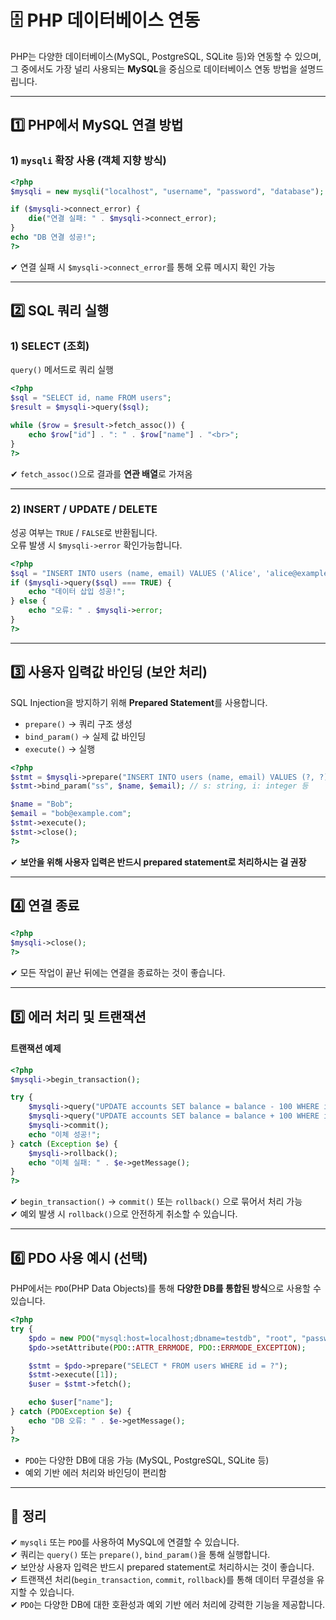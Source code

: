 # 🗄️ PHP 데이터베이스 연동

PHP는 다양한 데이터베이스(MySQL, PostgreSQL, SQLite 등)와 연동할 수 있으며,  
그 중에서도 가장 널리 사용되는 **MySQL**을 중심으로 데이터베이스 연동 방법을 설명드립니다.

---

## 1️⃣ PHP에서 MySQL 연결 방법

### 1) `mysqli` 확장 사용 (객체 지향 방식)

```php
<?php
$mysqli = new mysqli("localhost", "username", "password", "database"); // new mysqli(호스트, 사용자명, 비밀번호, 데이터베이스명)

if ($mysqli->connect_error) {
    die("연결 실패: " . $mysqli->connect_error);
}
echo "DB 연결 성공!";
?>
```

✔ 연결 실패 시 `$mysqli->connect_error`를 통해 오류 메시지 확인 가능

---

## 2️⃣ SQL 쿼리 실행

### 1) SELECT (조회)
`query()` 메서드로 쿼리 실행  

```php
<?php
$sql = "SELECT id, name FROM users";
$result = $mysqli->query($sql);

while ($row = $result->fetch_assoc()) {
    echo $row["id"] . ": " . $row["name"] . "<br>";
}
?>
```
 
✔ `fetch_assoc()`으로 결과를 **연관 배열**로 가져옴

---

### 2) INSERT / UPDATE / DELETE
성공 여부는 `TRUE` / `FALSE`로 반환됩니다.  
오류 발생 시 `$mysqli->error` 확인가능합니다.  

```php
<?php
$sql = "INSERT INTO users (name, email) VALUES ('Alice', 'alice@example.com')";
if ($mysqli->query($sql) === TRUE) {
    echo "데이터 삽입 성공!";
} else {
    echo "오류: " . $mysqli->error;
}
?>
```

---

## 3️⃣ 사용자 입력값 바인딩 (보안 처리)

SQL Injection을 방지하기 위해 **Prepared Statement**를 사용합니다.
- `prepare()` → 쿼리 구조 생성  
- `bind_param()` → 실제 값 바인딩  
- `execute()` → 실행

```php
<?php
$stmt = $mysqli->prepare("INSERT INTO users (name, email) VALUES (?, ?)");
$stmt->bind_param("ss", $name, $email); // s: string, i: integer 등

$name = "Bob";
$email = "bob@example.com";
$stmt->execute();
$stmt->close();
?>
```

✔ **보안을 위해 사용자 입력은 반드시 prepared statement로 처리하시는 걸 권장**

---

## 4️⃣ 연결 종료

```php
<?php
$mysqli->close();
?>
```

✔ 모든 작업이 끝난 뒤에는 연결을 종료하는 것이 좋습니다.

---

## 5️⃣ 에러 처리 및 트랜잭션

#### 트랜잭션 예제

```php
<?php
$mysqli->begin_transaction();

try {
    $mysqli->query("UPDATE accounts SET balance = balance - 100 WHERE id = 1");
    $mysqli->query("UPDATE accounts SET balance = balance + 100 WHERE id = 2");
    $mysqli->commit();
    echo "이체 성공!";
} catch (Exception $e) {
    $mysqli->rollback();
    echo "이체 실패: " . $e->getMessage();
}
?>
```

✔ `begin_transaction()` → `commit()` 또는 `rollback()` 으로 묶어서 처리 가능  
✔ 예외 발생 시 `rollback()`으로 안전하게 취소할 수 있습니다.

---

## 6️⃣ PDO 사용 예시 (선택)

PHP에서는 `PDO`(PHP Data Objects)를 통해 **다양한 DB를 통합된 방식**으로 사용할 수 있습니다.

```php
<?php
try {
    $pdo = new PDO("mysql:host=localhost;dbname=testdb", "root", "password");
    $pdo->setAttribute(PDO::ATTR_ERRMODE, PDO::ERRMODE_EXCEPTION);

    $stmt = $pdo->prepare("SELECT * FROM users WHERE id = ?");
    $stmt->execute([1]);
    $user = $stmt->fetch();

    echo $user["name"];
} catch (PDOException $e) {
    echo "DB 오류: " . $e->getMessage();
}
?>
```

- `PDO`는 다양한 DB에 대응 가능 (MySQL, PostgreSQL, SQLite 등)  
- 예외 기반 에러 처리와 바인딩이 편리함

---

## 🎯 정리

✔ `mysqli` 또는 `PDO`를 사용하여 MySQL에 연결할 수 있습니다.  
✔ 쿼리는 `query()` 또는 `prepare()`, `bind_param()`을 통해 실행합니다.  
✔ 보안상 사용자 입력은 반드시 prepared statement로 처리하시는 것이 좋습니다.  
✔ 트랜잭션 처리(`begin_transaction`, `commit`, `rollback`)를 통해 데이터 무결성을 유지할 수 있습니다.  
✔ `PDO`는 다양한 DB에 대한 호환성과 예외 기반 에러 처리에 강력한 기능을 제공합니다.

